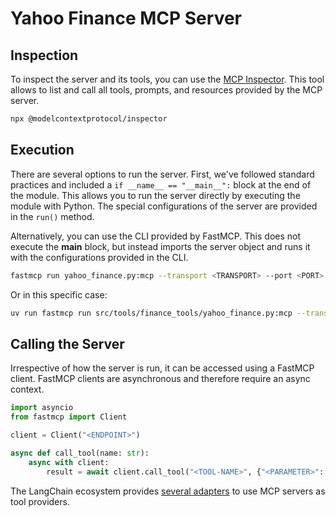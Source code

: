 # Yahoo Finance MCP Server 

## Inspection 

To inspect the server and its tools, you can use the [MCP
Inspector](https://github.com/modelcontextprotocol/inspector). This tool allows
to list and call all tools, prompts, and resources provided by the MCP server. 

```bash
npx @modelcontextprotocol/inspector
```

## Execution

There are several options to run the server. First, we've followed standard
practices and included a `if __name__ == "__main__":` block at the end of the
module. This allows you to run the server directly by executing the module with
Python. The special configurations of the server are provided in the `run()`
method.

Alternatively, you can use the CLI provided by FastMCP. This does not execute
the __main__ block, but instead imports the server object and runs it with the
configurations provided in the CLI.

```bash
fastmcp run yahoo_finance.py:mcp --transport <TRANSPORT> --port <PORT>
```

Or in this specific case:

```bash
uv run fastmcp run src/tools/finance_tools/yahoo_finance.py:mcp --transport http --port 9090
```

## Calling the Server

Irrespective of how the server is run, it can be accessed using a FastMCP
client. FastMCP clients are asynchronous and therefore require an async context.

```python
import asyncio
from fastmcp import Client

client = Client("<ENDPOINT>")

async def call_tool(name: str):
    async with client:
        result = await client.call_tool("<TOOL-NAME>", {"<PARAMETER>": <VALUE>})
```

The LangChain ecosystem provides [several
adapters](https://github.com/langchain-ai/langchain-mcp-adapters) to use MCP
servers as tool providers. 
